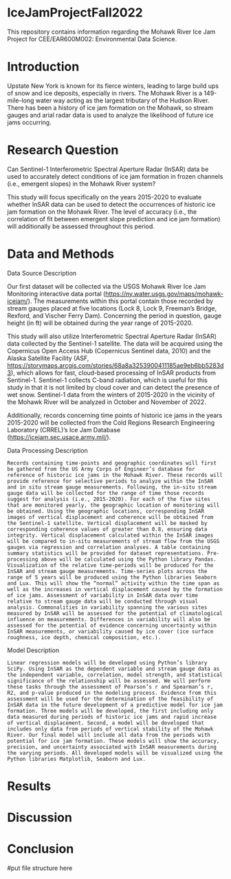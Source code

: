 # IceJamProjectFall2022

This repository contains information regarding the Mohawk River Ice Jam Project for CEE/EAR600M002: Environmental Data Science.

# Introduction
Upstate New York is known for its fierce winters, leading to large build ups of snow and ice deposits, especially in rivers. The Mohawk River is a 149-mile-long water way acting as the largest tributary of the Hudson River. There has been a history of ice jam formation on the Mohawk, so stream gauges and arial radar data is used to analyze the likelihood of future ice jams occurring. 

# Research Question
Can Sentinel-1 Interferometric Spectral Aperture Radar (InSAR) data be used to accurately detect conditions of ice jam formation in frozen channels (i.e., emergent slopes) in the Mohawk River system? 

This study will focus specifically on the years 2015-2020 to evaluate whether InSAR data can be used to detect the occurrences of historic ice jam formation on the Mohawk River. The level of accuracy (i.e., the correlation of fit between emergent slope prediction and ice jam formation) will additionally be assessed throughout this period.

# Data and Methods
Data Source Description

Our first dataset will be collected via the USGS Mohawk River Ice Jam Monitoring interactive data portal (https://ny.water.usgs.gov/maps/mohawk-icejam/). The measurements within this portal contain those recorded by stream gauges placed at five locations (Lock 8, Lock 9, Freeman’s Bridge, Rexford, and Vischer Ferry Dam). Concerning the period in question, gauge height (in ft) will be obtained during the year range of 2015-2020. 

This study will also utilize Interferometric Spectral Aperture Radar (InSAR) data collected by the Sentinel-1 satellite. The data will be acquired using the Copernicus Open Access Hub (Copernicus Sentinel data, 2010) and the Alaska Satellite Facility (ASF, https://storymaps.arcgis.com/stories/68a8a3253900411185ae9eb6bb5283d3), which allows for fast, cloud-based processing of InSAR products from Sentinel-1.  Sentinel-1 collects C-band radiation, which is useful for this study in that it is not limited by cloud cover and can detect the presence of wet snow. Sentinel-1 data from the winters of 2015-2020 in the vicinity of the Mohawk River will be analyzed in October and November of 2022. 

Additionally, records concerning time points of historic ice jams in the years 2015-2020 will be collected from the Cold Regions Research Engineering Laboratory (CRREL)’s Ice Jam Database (https://icejam.sec.usace.army.mil/).

Data Processing Description

	Records containing time-points and geographic coordinates will first be gathered from the US Army Corps of Engineer’s database for reference of historic ice jams in the Mohawk River. These records will provide reference for selective periods to analyze within the InSAR and in situ stream gauge measurements. Following, the in-situ stream gauge data will be collected for the range of time those records suggest for analysis (i.e., 2015-2020). For each of the five sites that are monitored yearly, the geographic location of monitoring will be obtained. Using the geographic locations, corresponding InSAR images of vertical displacement and coherence will be obtained from the Sentinel-1 satellite. Vertical displacement will be masked by corresponding coherence values of greater than 0.8, ensuring data integrity. Vertical displacement calculated within the InSAR images will be compared to in-situ measurements of stream flow from the USGS gauges via regression and correlation analyses. A table containing summary statistics will be provided for dataset representations. Pre-processing above will be calculated using the Python library Pandas.
	Visualization of the relative time-periods will be produced for the InSAR and stream gauge measurements. Time-series plots across the range of 5 years will be produced using the Python libraries Seaborn and Lux. This will show the “normal” activity within the time span as well as the increases in vertical displacement caused by the formation of ice jams. Assessment of variability in InSAR data over time relative to stream gauge data will be conducted through visual analysis. Commonalities in variability spanning the various sites measured by InSAR will be assessed for the potential of climatological influence on measurements. Differences in variability will also be assessed for the potential of evidence concerning uncertainty within InSAR measurements, or variability caused by ice cover (ice surface roughness, ice depth, chemical composition, etc.).

Model Description

	Linear regression models will be developed using Python’s library SciPy. Using InSAR as the dependent variable and stream gauge data as the independent variable, correlation, model strength, and statistical significance of the relationship will be assessed. We will perform these tasks through the assessment of Pearson’s r and Spearman’s r, R2, and p-value produced in the modeling process. Evidence from this assessment will be used for the determination of the feasibility of InSAR data in the future development of a predictive model for ice jam formation. Three models will be developed, the first including only data measured during periods of historic ice jams and rapid increase of vertical displacement. Second, a model will be developed that includes only data from periods of vertical stability of the Mohawk River. Our final model will include all data from the periods with potential for ice jam formation. These models will show the accuracy, precision, and uncertainty associated with InSAR measurements during the varying periods. All developed models will be visualized using the Python libraries Matplotlib, Seaborn and Lux.

# Results

# Discussion

# Conclusion
#put file structure here

